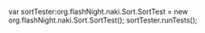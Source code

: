 var sortTester:org.flashNight.naki.Sort.SortTest = new org.flashNight.naki.Sort.SortTest();
sortTester.runTests();
